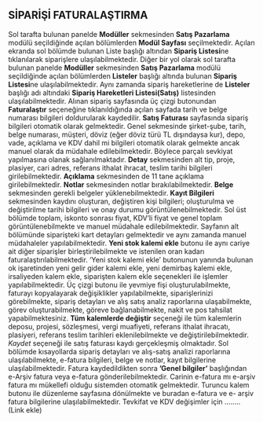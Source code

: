 ## SİPARİŞİ FATURALAŞTIRMA
Sol tarafta bulunan panelde **Modüller** sekmesinden **Satış Pazarlama** modülü seçildiğinde açılan bölümlerden **Modül Sayfası** seçilmektedir. Açılan ekranda sol bölümde bulunan Liste başlığı altından **Sipariş Listesi**ne tıklanılarak siparişlere ulaşılabilmektedir. Diğer bir yol olarak sol tarafta bulunan panelde **Modüller** sekmesinden **Satış Pazarlama** modülü seçildiğinde açılan bölümlerden **Listeler** başlığı altında bulunan **Sipariş Listesi**ne ulaşılabilmektedir. Aynı zamanda sipariş hareketlerine de **Listeler** başlığı adı altındaki **Sipariş Hareketleri Listesi(Satış)** listesinden ulaşılabilmektedir. Alınan sipariş sayfasında üç çizgi butonundan **Faturalaştır** seçeneğine tıklanıldığında açılan sayfada tarih ve belge numarası bilgileri doldurularak kaydedilir. **Satış Faturası** sayfasında sipariş bilgileri otomatik olarak gelmektedir. Genel sekmesinde şirket-şube, tarih, belge numarası, müşteri, döviz (eğer döviz türü TL dışındaysa kur), depo, vade, açıklama ve KDV dahil mi bilgileri otomatik olarak gelmekte ancak manuel olarak da müdahale edilebilmektedir. Böylece parçalı sevkiyat yapılmasına olanak sağlanılmaktadır. **Detay** sekmesinden alt tip, proje, plasiyer, cari adres, referans ithalat ihracat, teslim tarihi bilgileri girilebilmektedir. **Açıklama** sekmesinden de 11 tane açıklama girilebilmektedir. **Notlar** sekmesinden notlar bırakılabilmektedir. **Belge** sekmesinden gerekli belgeler yüklenebilmektedir. **Kayıt Bilgileri** sekmesinden kaydını oluşturan, değiştiren kişi bilgileri; oluşturulma ve değiştirilme tarihi bilgileri ve onay durumu görüntülenebilmektedir. Sol üst bölümde toplam, iskonto sonrası fiyat, KDV’li fiyat ve genel toplam görüntülenebilmekte ve manuel müdahale edilebilmektedir. Sayfanın alt bölümünde siparişteki kart detayları gelmektedir ve aynı zamanda manuel müdahaleler yapılabilmektedir. **Yeni stok kalemi ekle** butonu ile aynı cariye ait diğer siparişler birleştirilebilmekte ve istenilen oran kadarı faturalaştırılabilmektedir. ‘Yeni stok kalemi ekle’ butonunun yanında bulunan ok işaretinden yeni gelir gider kalemi ekle, yeni demirbaş kalemi ekle, irsaliyeden kalem ekle, siparişten kalem ekle seçenekleri ile işlemler yapılabilmektedir. Üç çizgi butonu ile yevmiye fişi oluşturulabilmekte, faturayı kopyalayarak değişiklikler yapılabilmekte, siparişlerinizi görebilmekte, sipariş detayları ve alış satış analiz raporlarına ulaşabilmekte, görev oluşturabilmekte, göreve bağlanabilmekte, nakit ve pos tahsilat yapabilmektesiniz. **Tüm kalemlerde değiştir** seçeneği ile tüm kalemlerin deposu, projesi, sözleşmesi, vergi muafiyeti, referans ithalat ihracatı, plasiyeri, referans teslim tarihleri eklenilebilmekte ve değiştirilebilmektedir. *Kaydet* seçeneği ile satış faturası kaydı gerçekleşmiş olmaktadır. Sol bölümde kısayollarda sipariş detayları ve alış-satış analizi raporlarına ulaşılabilmekte, e-fatura bilgileri, belge ve notlar, kayıt bilgilerine ulaşılabilmektedir. Fatura kaydedildikten sonra **’Genel bilgiler’** başlığından e-Arşiv fatura veya e-fatura gönderilebilmektedir. Carinin e-fatura mı e-arşiv fatura mı mükellefi olduğu sistemden otomatik gelmektedir. Turuncu kalem butonu ile düzenleme sayfasına dönülmekte ve buradan e-fatura ve e- arşiv fatura bilgilerine ulaşılabilmektedir. Tevkifat ve KDV değişimler için …….. (Link ekle)
